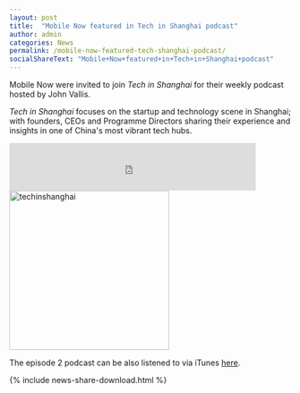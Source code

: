 ```yaml
---
layout: post
title:  "Mobile Now featured in Tech in Shanghai podcast"
author: admin
categories: News
permalink: /mobile-now-featured-tech-shanghai-podcast/
socialShareText: "Mobile+Now+featured+in+Tech+in+Shanghai+podcast"
---
```

Mobile Now were invited to join _Tech in Shanghai_ for their weekly podcast hosted by John Vallis.

_Tech in Shanghai_ focuses on the startup and technology scene in Shanghai; with founders, CEOs  and Programme Directors sharing their experience and insights in one of China's most vibrant tech hubs.

<iframe src="http://tech-in-shanghai.podomatic.com/embed/frame/posting/2014-05-31T23_44_47-07_00?json_url=http%3A%2F%2Ftech-in-shanghai.podomatic.com%2Fentry%2Fembed_params%2F2014-05-31T23_44_47-07_00%3Fcolor%3Dadadad%26autoPlay%3Dfalse%26width%3D440%26height%3D85%26objembed%3D0" height="85" width="440" allowfullscreen="" frameborder="0" marginwidth="0" marginheight="0" scrolling="no"></iframe>

<img alt="techinshanghai" src="{{ site.prepend_assetsurl }}2014/06/techinshanghai.jpg" width="285" height="285">

The episode 2 podcast can be also listened to via iTunes [here](https://itunes.apple.com/ca/podcast/tech-in-shanghai/id882343718).
<!--more-->
{% include news-share-download.html %}
